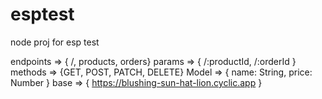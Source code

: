 # esptest
node proj for esp test

endpoints => { /, products, orders}
params => { /:productId, /:orderId }
methods => {GET, POST, PATCH, DELETE}
Model => { name: String,
    price: Number }
base => { https://blushing-sun-hat-lion.cyclic.app }
